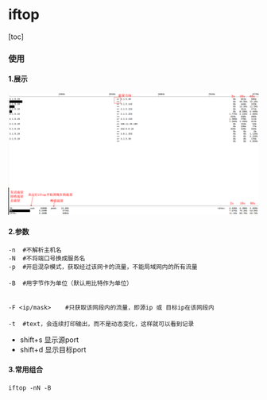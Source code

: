 # iftop

[toc]

### 使用

#### 1.展示
![](./imgs/iftop_01.png)

#### 2.参数
```shell
-n  #不解析主机名
-N  #不将端口号换成服务名
-p  #开启混杂模式，获取经过该网卡的流量，不能局域网内的所有流量

-B  #用字节作为单位（默认用比特作为单位）


-F <ip/mask>    #只获取该网段内的流量，即源ip 或 目标ip在该网段内

-t  #text，会连续打印输出，而不是动态变化，这样就可以看到记录

```
* shift+s 显示源port
* shift+d 显示目标port

#### 3.常用组合
```shell
iftop -nN -B
```
